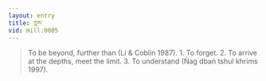 ```yaml
---
layout: entry
title: ཀླས་
vid: Hill:0005
---
```

> To be beyond, further than (Li & Coblin 1987)\. 1\. To forget\. 2\. To arrive at the depths, meet the limit\. 3\. To understand (Ṅag dbaṅ tshul khrims 1997)\.


